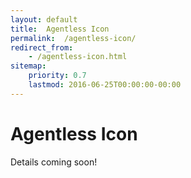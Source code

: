 ```yaml
---
layout: default
title:  Agentless Icon
permalink:  /agentless-icon/
redirect_from: 
    - /agentless-icon.html
sitemap: 
    priority: 0.7
    lastmod: 2016-06-25T00:00:00-00:00
---
```


# <i class="fa fa-circle"></i> Agentless Icon
Details coming soon!
